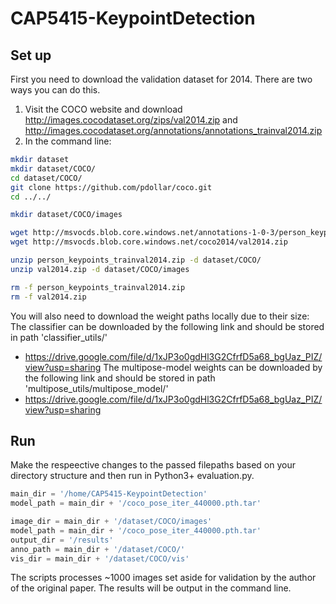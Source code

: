 # CAP5415-KeypointDetection

## Set up
First you need to download the validation dataset for 2014. There are two ways you can do this. 
1. Visit the COCO website and download http://images.cocodataset.org/zips/val2014.zip and http://images.cocodataset.org/annotations/annotations_trainval2014.zip 
2. In the command line: 
```bash
mkdir dataset
mkdir dataset/COCO/
cd dataset/COCO/
git clone https://github.com/pdollar/coco.git
cd ../../

mkdir dataset/COCO/images

wget http://msvocds.blob.core.windows.net/annotations-1-0-3/person_keypoints_trainval2014.zip
wget http://msvocds.blob.core.windows.net/coco2014/val2014.zip

unzip person_keypoints_trainval2014.zip -d dataset/COCO/
unzip val2014.zip -d dataset/COCO/images

rm -f person_keypoints_trainval2014.zip
rm -f val2014.zip
```

You will also need to download the weight paths locally due to their size:
The classifier can be downloaded by the following link and should be stored in path 'classifier_utils/'
* https://drive.google.com/file/d/1xJP3o0gdHl3G2CfrfD5a68_bgUaz_PIZ/view?usp=sharing
The multipose-model weights can be downloaded by the following link and should be stored in path 'multipose_utils/multipose_model/'
* https://drive.google.com/file/d/1xJP3o0gdHl3G2CfrfD5a68_bgUaz_PIZ/view?usp=sharing

## Run
Make the respeective changes to the passed filepaths based on your directory structure and then run in Python3+ evaluation.py. 
```python
main_dir = '/home/CAP5415-KeypointDetection'
model_path = main_dir + '/coco_pose_iter_440000.pth.tar'

image_dir = main_dir + '/dataset/COCO/images'
model_path = main_dir + '/coco_pose_iter_440000.pth.tar'
output_dir = '/results'
anno_path = main_dir + '/dataset/COCO/'
vis_dir = main_dir + '/dataset/COCO/vis'
```
The scripts processes ~1000 images set aside for validation by the author of the original paper. The results will be output in the command line. 
